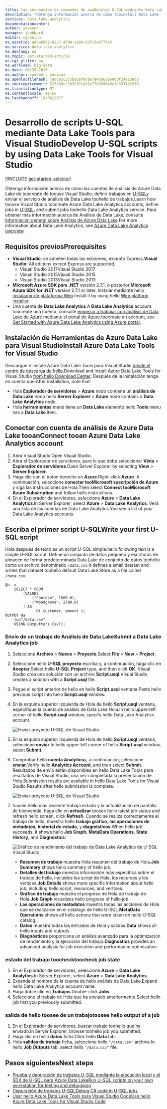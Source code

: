 ```yaml
---
title: las secuencias de comandos de aaaDevelop U-SQL mediante Data Lake Tools para Visual Studio | Documentos de Microsoft
description: "Obtenga información acerca de cómo tooinstall Data Lake Tools para Visual Studio y cómo las secuencias de comandos SQL U toodevelop y prueba."
services: data-lake-analytics
documentationcenter: 
author: saveenr
manager: jhubbard
editor: cgronlun
ms.assetid: ad8a6992-02c7-47d4-a108-62fc5a0777a3
ms.service: data-lake-analytics
ms.devlang: na
ms.topic: get-started-article
ms.tgt_pltfrm: na
ms.workload: big-data
ms.date: 06/28/2017
ms.author: saveenr, yanacai
ms.openlocfilehash: 7a0c02c275b8cefecbe784ba63969cbf24a150d8
ms.sourcegitcommit: 523283cc1b3c37c428e77850964dc1c33742c5f0
ms.translationtype: MT
ms.contentlocale: es-ES
ms.lasthandoff: 10/06/2017
---
```

# <a name="develop-u-sql-scripts-by-using-data-lake-tools-for-visual-studio"></a><span data-ttu-id="84767-103">Desarrollo de scripts U-SQL mediante Data Lake Tools para Visual Studio</span><span class="sxs-lookup"><span data-stu-id="84767-103">Develop U-SQL scripts by using Data Lake Tools for Visual Studio</span></span>
[!INCLUDE [get-started-selector](../../includes/data-lake-analytics-selector-get-started.md)]


<span data-ttu-id="84767-104">Obtenga información acerca de cómo las cuentas de análisis de Azure Data Lake de toocreate de toouse Visual Studio, definir trabajos en [U-SQL](data-lake-analytics-u-sql-get-started.md)y enviar el servicio de análisis de Data Lake toohello de trabajos.</span><span class="sxs-lookup"><span data-stu-id="84767-104">Learn how toouse Visual Studio toocreate Azure Data Lake Analytics accounts, define jobs in [U-SQL](data-lake-analytics-u-sql-get-started.md), and submit jobs toohello Data Lake Analytics service.</span></span> <span data-ttu-id="84767-105">Para obtener más información acerca de Análisis de Data Lake, consulte [Información general sobre Análisis de Azure Data Lake](data-lake-analytics-overview.md).</span><span class="sxs-lookup"><span data-stu-id="84767-105">For more information about Data Lake Analytics, see [Azure Data Lake Analytics overview](data-lake-analytics-overview.md).</span></span>


## <a name="prerequisites"></a><span data-ttu-id="84767-106">Requisitos previos</span><span class="sxs-lookup"><span data-stu-id="84767-106">Prerequisites</span></span>

* <span data-ttu-id="84767-107">**Visual Studio**: se admiten todas las ediciones, excepto Express.</span><span class="sxs-lookup"><span data-stu-id="84767-107">**Visual Studio**: All editions except Express are supported.</span></span>
    * <span data-ttu-id="84767-108">Visual Studio 2017</span><span class="sxs-lookup"><span data-stu-id="84767-108">Visual Studio 2017</span></span>
    * <span data-ttu-id="84767-109">Visual Studio 2015</span><span class="sxs-lookup"><span data-stu-id="84767-109">Visual Studio 2015</span></span>
    * <span data-ttu-id="84767-110">Visual Studio 2013</span><span class="sxs-lookup"><span data-stu-id="84767-110">Visual Studio 2013</span></span>
* <span data-ttu-id="84767-111">**Microsoft Azure SDK para .NET** versión 2.7.1, o posterior.</span><span class="sxs-lookup"><span data-stu-id="84767-111">**Microsoft Azure SDK for .NET** version 2.7.1 or later.</span></span>  <span data-ttu-id="84767-112">Instalar mediante hello [instalador de plataforma Web](http://www.microsoft.com/web/downloads/platform.aspx).</span><span class="sxs-lookup"><span data-stu-id="84767-112">Install it by using hello [Web platform installer](http://www.microsoft.com/web/downloads/platform.aspx).</span></span>
* <span data-ttu-id="84767-113">Una cuenta de **Data Lake Analytics**.</span><span class="sxs-lookup"><span data-stu-id="84767-113">A **Data Lake Analytics** account.</span></span> <span data-ttu-id="84767-114">toocreate una cuenta, consulte [empezar a trabajar con análisis de Data Lake de Azure mediante el portal de Azure](data-lake-analytics-get-started-portal.md).</span><span class="sxs-lookup"><span data-stu-id="84767-114">toocreate an account, see [Get Started with Azure Data Lake Analytics using Azure portal](data-lake-analytics-get-started-portal.md).</span></span>

## <a name="install-azure-data-lake-tools-for-visual-studio"></a><span data-ttu-id="84767-115">Instalación de Herramientas de Azure Data Lake para Visual Studio</span><span class="sxs-lookup"><span data-stu-id="84767-115">Install Azure Data Lake Tools for Visual Studio</span></span> 

<span data-ttu-id="84767-116">Descargue e instale Azure Data Lake Tools para Visual Studio [desde el centro de descarga de hello](http://aka.ms/adltoolsvs).</span><span class="sxs-lookup"><span data-stu-id="84767-116">Download and install Azure Data Lake Tools for Visual Studio [from hello Download Center](http://aka.ms/adltoolsvs).</span></span> <span data-ttu-id="84767-117">Después de la instalación tenga en cuenta que:</span><span class="sxs-lookup"><span data-stu-id="84767-117">After installation, note that:</span></span>
* <span data-ttu-id="84767-118">Hola **Explorador de servidores** > **Azure** nodo contiene un **análisis de Data Lake** nodo.</span><span class="sxs-lookup"><span data-stu-id="84767-118">hello **Server Explorer** > **Azure** node contains a **Data Lake Analytics** node.</span></span> 
* <span data-ttu-id="84767-119">Hola **herramientas** menú tiene un **Data Lake** elemento.</span><span class="sxs-lookup"><span data-stu-id="84767-119">hello **Tools** menu has a **Data Lake** item.</span></span>

## <a name="connect-tooan-azure-data-lake-analytics-account"></a><span data-ttu-id="84767-120">Conectar con cuenta de análisis de Azure Data Lake tooan</span><span class="sxs-lookup"><span data-stu-id="84767-120">Connect tooan Azure Data Lake Analytics account</span></span>

1. <span data-ttu-id="84767-121">Abra Visual Studio.</span><span class="sxs-lookup"><span data-stu-id="84767-121">Open Visual Studio.</span></span>
2. <span data-ttu-id="84767-122">Abra el Explorador de servidores, para lo que debe seleccionar **Vista** > **Explorador de servidores**.</span><span class="sxs-lookup"><span data-stu-id="84767-122">Open Server Explorer by selecting **View** > **Server Explorer**.</span></span>
3. <span data-ttu-id="84767-123">Haga clic con el botón derecho en **Azure**.</span><span class="sxs-lookup"><span data-stu-id="84767-123">Right-click **Azure**.</span></span> <span data-ttu-id="84767-124">A continuación, seleccione **conectar tooMicrosoft suscripción de Azure** y siga las instrucciones de Hola.</span><span class="sxs-lookup"><span data-stu-id="84767-124">Then select **Connect tooMicrosoft Azure Subscription** and follow hello instructions.</span></span>
4. <span data-ttu-id="84767-125">En el Explorador de servidores, seleccione **Azure** > **Data Lake Analytics**.</span><span class="sxs-lookup"><span data-stu-id="84767-125">In Server Explorer, select **Azure** > **Data Lake Analytics**.</span></span> <span data-ttu-id="84767-126">Verá una lista de las cuentas de Data Lake Analytics.</span><span class="sxs-lookup"><span data-stu-id="84767-126">You see a list of your Data Lake Analytics accounts.</span></span>


## <a name="write-your-first-u-sql-script"></a><span data-ttu-id="84767-127">Escriba el primer script U-SQL</span><span class="sxs-lookup"><span data-stu-id="84767-127">Write your first U-SQL script</span></span>

<span data-ttu-id="84767-128">Hola después de texto es un script U-SQL simple.</span><span class="sxs-lookup"><span data-stu-id="84767-128">hello following text is a simple U-SQL script.</span></span> <span data-ttu-id="84767-129">Define un conjunto de datos pequeño y escrituras de almacén de forma predeterminada Data Lake de conjunto de datos toohello como un archivo denominado `/data.csv`.</span><span class="sxs-lookup"><span data-stu-id="84767-129">It defines a small dataset and writes that dataset toohello default Data Lake Store as a file called `/data.csv`.</span></span>

```
@a  = 
    SELECT * FROM 
        (VALUES
            ("Contoso", 1500.0),
            ("Woodgrove", 2700.0)
        ) AS 
              D( customer, amount );
OUTPUT @a
    too"/data.csv"
    USING Outputters.Csv();
```

### <a name="submit-a-data-lake-analytics-job"></a><span data-ttu-id="84767-130">Envío de un trabajo de Análisis de Data Lake</span><span class="sxs-lookup"><span data-stu-id="84767-130">Submit a Data Lake Analytics job</span></span>

1. <span data-ttu-id="84767-131">Seleccione **Archivo** > **Nuevo** > **Proyecto**.</span><span class="sxs-lookup"><span data-stu-id="84767-131">Select **File** > **New** > **Project**.</span></span>

2. <span data-ttu-id="84767-132">Seleccione hello **U-SQL proyecto** escriba y, a continuación, haga clic en **Aceptar**.</span><span class="sxs-lookup"><span data-stu-id="84767-132">Select hello **U-SQL Project** type, and then click **OK**.</span></span> <span data-ttu-id="84767-133">Visual Studio crea una solución con un archivo **Script.usql**.</span><span class="sxs-lookup"><span data-stu-id="84767-133">Visual Studio creates a solution with a **Script.usql** file.</span></span>

3. <span data-ttu-id="84767-134">Pegue el script anterior de hello en hello **Script.usql** ventana.</span><span class="sxs-lookup"><span data-stu-id="84767-134">Paste hello previous script into hello **Script.usql** window.</span></span>

4. <span data-ttu-id="84767-135">En la esquina superior izquierda de Hola de hello **Script.usql** ventana, especifique la cuenta de análisis de Data Lake Hola.</span><span class="sxs-lookup"><span data-stu-id="84767-135">In hello upper-left corner of hello **Script.usql** window, specify hello Data Lake Analytics account.</span></span>

    ![Enviar proyecto U-SQL de Visual Studio](./media/data-lake-analytics-data-lake-tools-get-started/data-lake-analytics-data-lake-tools-submit-job.png)

5. <span data-ttu-id="84767-137">En la esquina superior izquierda de Hola de hello **Script.usql** ventana, seleccione **enviar**.</span><span class="sxs-lookup"><span data-stu-id="84767-137">In hello upper-left corner of hello **Script.usql** window, select **Submit**.</span></span>
6. <span data-ttu-id="84767-138">Comprobar hello **cuenta Analytics**y, a continuación, seleccione **enviar**.</span><span class="sxs-lookup"><span data-stu-id="84767-138">Verify hello **Analytics Account**, and then select **Submit**.</span></span> <span data-ttu-id="84767-139">Resultados de envío están disponibles en hello Data Lake Tools para resultados de Visual Studio, una vez completada la presentación de Hola.</span><span class="sxs-lookup"><span data-stu-id="84767-139">Submission results are available in hello Data Lake Tools for Visual Studio Results after hello submission is complete.</span></span>

    ![Enviar proyecto U-SQL de Visual Studio](./media/data-lake-analytics-data-lake-tools-get-started/data-lake-analytics-data-lake-tools-submit-job-advanced.png)
7. <span data-ttu-id="84767-141">toosee hello más reciente trabajo estado y la actualización de pantalla de bienvenida, haga clic en **actualizar**.</span><span class="sxs-lookup"><span data-stu-id="84767-141">toosee hello latest job status and refresh hello screen, click **Refresh**.</span></span> <span data-ttu-id="84767-142">Cuando se realiza correctamente el trabajo de hello, muestra hello **trabajo gráfico**, **las operaciones de metadatos**, **historial de estado**, y **diagnósticos**:</span><span class="sxs-lookup"><span data-stu-id="84767-142">When hello job succeeds, it shows hello **Job Graph**, **MetaData Operations**, **State History**, and **Diagnostics**:</span></span>

    ![Gráfico de rendimiento del trabajo de Data Lake Analytics de U-SQL Visual Studio](./media/data-lake-analytics-data-lake-tools-get-started/data-lake-analytics-data-lake-tools-performance-graph.png)

   * <span data-ttu-id="84767-144">**Resumen de trabajo** muestra Hola resumen del trabajo de Hola.</span><span class="sxs-lookup"><span data-stu-id="84767-144">**Job Summary** shows hello summary of hello job.</span></span>   
   * <span data-ttu-id="84767-145">**Detalles del trabajo** muestra información más específica sobre el trabajo de hello, incluidos los script de Hola, los recursos y los vértices.</span><span class="sxs-lookup"><span data-stu-id="84767-145">**Job Details** shows more specific information about hello job, including hello script, resources, and vertices.</span></span>
   * <span data-ttu-id="84767-146">**Gráfico de trabajo** muestra el progreso de Hola de trabajo de Hola.</span><span class="sxs-lookup"><span data-stu-id="84767-146">**Job Graph** visualizes hello progress of hello job.</span></span>
   * <span data-ttu-id="84767-147">**Las operaciones de metadatos** muestra todas las acciones de Hola que se realizaron en el catálogo de hello U-SQL.</span><span class="sxs-lookup"><span data-stu-id="84767-147">**MetaData Operations** shows all hello actions that were taken on hello U-SQL catalog.</span></span>
   * <span data-ttu-id="84767-148">**Datos** muestra todas las entradas de Hola y salidas.</span><span class="sxs-lookup"><span data-stu-id="84767-148">**Data** shows all hello inputs and outputs.</span></span>
   * <span data-ttu-id="84767-149">**Diagnósticos** proporciona un análisis avanzado para la optimización de rendimiento y la ejecución del trabajo.</span><span class="sxs-lookup"><span data-stu-id="84767-149">**Diagnostics** provides an advanced analysis for job execution and performance optimization.</span></span>

### <a name="toocheck-job-state"></a><span data-ttu-id="84767-150">estado del trabajo toocheck</span><span class="sxs-lookup"><span data-stu-id="84767-150">toocheck job state</span></span>

1. <span data-ttu-id="84767-151">En el Explorador de servidores, seleccione **Azure** > **Data Lake Analytics**.</span><span class="sxs-lookup"><span data-stu-id="84767-151">In Server Explorer, select **Azure** > **Data Lake Analytics**.</span></span> 
2. <span data-ttu-id="84767-152">Expanda el nombre de la cuenta de hello análisis de Data Lake.</span><span class="sxs-lookup"><span data-stu-id="84767-152">Expand hello Data Lake Analytics account name.</span></span>
3. <span data-ttu-id="84767-153">Haga doble clic en **Trabajos**.</span><span class="sxs-lookup"><span data-stu-id="84767-153">Double-click **Jobs**.</span></span>
4. <span data-ttu-id="84767-154">Seleccione el trabajo de Hola que ha enviado anteriormente.</span><span class="sxs-lookup"><span data-stu-id="84767-154">Select hello job that you previously submitted.</span></span>

### <a name="toosee-hello-output-of-a-job"></a><span data-ttu-id="84767-155">salida de hello toosee de un trabajo</span><span class="sxs-lookup"><span data-stu-id="84767-155">toosee hello output of a job</span></span>

1. <span data-ttu-id="84767-156">En el Explorador de servidores, buscar trabajo toohello que ha enviado.</span><span class="sxs-lookup"><span data-stu-id="84767-156">In Server Explorer, browse toohello job you submitted.</span></span>
2. <span data-ttu-id="84767-157">Haga clic en hello **datos** ficha.</span><span class="sxs-lookup"><span data-stu-id="84767-157">Click hello **Data** tab.</span></span>
3. <span data-ttu-id="84767-158">Hola **salidas de trabajo** ficha, seleccione hello `"/data.csv"` archivo.</span><span class="sxs-lookup"><span data-stu-id="84767-158">In hello **Job Outputs** tab, select hello `"/data.csv"` file.</span></span>

## <a name="next-steps"></a><span data-ttu-id="84767-159">Pasos siguientes</span><span class="sxs-lookup"><span data-stu-id="84767-159">Next steps</span></span>

* [<span data-ttu-id="84767-160">Prueba y depuración de trabajos U-SQL mediante la ejecución local y el SDK de U-SQL para Azure Data Lake</span><span class="sxs-lookup"><span data-stu-id="84767-160">Run U-SQL scripts on your own workstation for testing and debugging</span></span>](data-lake-analytics-data-lake-tools-local-run.md)
* [<span data-ttu-id="84767-161">Depuración de trabajos U-SQL</span><span class="sxs-lookup"><span data-stu-id="84767-161">Debug C# code in U-SQL jobs</span></span>](data-lake-analytics-debug-u-sql-jobs.md)
* [<span data-ttu-id="84767-162">Usar hello Azure Data Lake Tools para Visual Studio Code</span><span class="sxs-lookup"><span data-stu-id="84767-162">Use hello Azure Data Lake Tools for Visual Studio Code</span></span>](data-lake-analytics-data-lake-tools-for-vscode.md)
